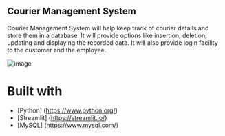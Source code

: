 ## Courier Management System
Courier Management System will help keep track of courier details and store them in a database. It will provide options like insertion, deletion, updating and displaying the recorded data. It will also provide login facility to the customer and the employee. 

![image](https://user-images.githubusercontent.com/68471667/138496119-3f772e31-38b4-4f4a-817c-64985219c2f2.png)

# Built with
- [Python] (https://www.python.org/)
- [Streamlit] (https://streamlit.io/)
- [MySQL] (https://www.mysql.com/)




